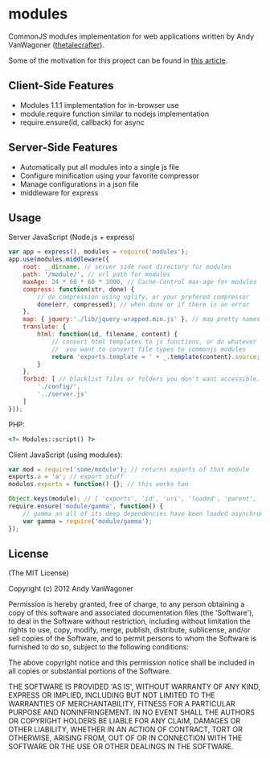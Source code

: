 # modules

CommonJS modules implementation for web applications written by Andy VanWagoner
([thetalecrafter](http://github.com/thetalecrafter)).

Some of the motivation for this project can be found in [this article](http://thetalecrafter.wordpress.com/2011/09/22/commonjs-in-the-browser/).

## Client-Side Features

 * Modules 1.1.1 implementation for in-browser use
 * module.require function similar to nodejs implementation
 * require.ensure(id, callback) for async 

## Server-Side Features

 * Automatically put all modules into a single js file
 * Configure minification using your favorite compressor
 * Manage configurations in a json file
 * middleware for express

## Usage

Server JavaScript (Node.js + express)

```javascript
var app = express(), modules = require('modules');
app.use(modules.middleware({
	root: __dirname, // server side root directory for modules
	path: '/module/', // url path for modules
	maxAge: 24 * 60 * 60 * 1000, // Cache-Control max-age for modules
	compress: function(str, done) {
		// do compression using uglify, or your prefered compressor
		done(err, compressed); // when done or if there is an error
	},
	map: { jquery:'./lib/jquery-wrapped.min.js' }, // map pretty names to filenames
	translate: {
		html: function(id, filename, content) {
			// convert html templates to js functions, or do whatever
			//  you want to convert file types to commonjs modules
			return 'exports.template = ' + _.template(content).source;
		}
	},
	forbid: [ // blacklist files or folders you don't want accessible.
		'./config/',
		'../server.js'
	]
}));
```

PHP:

```php
<?= Modules::script() ?>
```

Client JavaScript (using modules):

```javascript
var mod = require('some/module'); // returns exports of that module
exports.a = 'a'; // export stuff
modules.exports = function() {}; // this works too

Object.keys(module); // [ 'exports', 'id', 'uri', 'loaded', 'parent', 'children' ];
require.ensure('module/gamma', function() {
	// gamma an all of its deep dependencies have been loaded asynchronously
	var gamma = require('module/gamma');
});
```

## License 

(The MIT License)

Copyright (c) 2012 Andy VanWagoner

Permission is hereby granted, free of charge, to any person obtaining
a copy of this software and associated documentation files (the
'Software'), to deal in the Software without restriction, including
without limitation the rights to use, copy, modify, merge, publish,
distribute, sublicense, and/or sell copies of the Software, and to
permit persons to whom the Software is furnished to do so, subject to
the following conditions:

The above copyright notice and this permission notice shall be
included in all copies or substantial portions of the Software.

THE SOFTWARE IS PROVIDED 'AS IS', WITHOUT WARRANTY OF ANY KIND,
EXPRESS OR IMPLIED, INCLUDING BUT NOT LIMITED TO THE WARRANTIES OF
MERCHANTABILITY, FITNESS FOR A PARTICULAR PURPOSE AND NONINFRINGEMENT.
IN NO EVENT SHALL THE AUTHORS OR COPYRIGHT HOLDERS BE LIABLE FOR ANY
CLAIM, DAMAGES OR OTHER LIABILITY, WHETHER IN AN ACTION OF CONTRACT,
TORT OR OTHERWISE, ARISING FROM, OUT OF OR IN CONNECTION WITH THE
SOFTWARE OR THE USE OR OTHER DEALINGS IN THE SOFTWARE.

